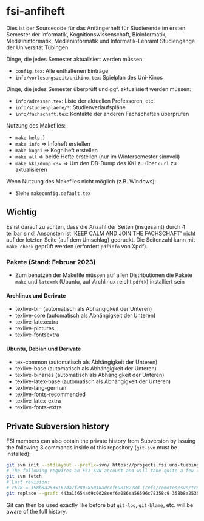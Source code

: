 # fsi-anfiheft

Dies ist der Sourcecode für das Anfängerheft für Studierende im ersten Semester
der Informatik, Kognitionswissenschaft, Bioinformatik, Medizininformatik,
Medieninformatik und Informatik-Lehramt Studiengänge der Universität Tübingen.

Dinge, die jedes Semester aktualisiert werden müssen:
- `config.tex`: Alle enthaltenen Einträge
- `info/vorlesungszeit/unikino.tex`: Spielplan des Uni-Kinos

Dinge, die jedes Semester überprüft und ggf. aktualisiert werden müssen:
- `info/adressen.tex`: Liste der aktuellen Professoren, etc.
- `info/studienplaene/*`: Studienverlaufspläne
- `info/fachschaft.tex`: Kontakte der anderen Fachschaften überprüfen

Nutzung des Makefiles:
- `make help` ;)
- `make info` => Infoheft erstellen
- `make kogni` => Kogniheft erstellen
- `make all` => beide Hefte erstellen (nur im Wintersemester sinnvoll)
- `make kki/dump.csv` => Um den DB-Dump des KKI zu über `curl` zu aktualisieren

Wenn Nutzung des Makefiles nicht möglich (z.B. Windows):
- Siehe `makeconfig.default.tex`

## Wichtig

Es ist darauf zu achten, dass die Anzahl der Seiten (insgesamt) durch 4 teilbar
sind! Ansonsten ist 'KEEP CALM AND JOIN THE FACHSCHAFT' nicht auf der letzten
Seite (auf dem Umschlag) gedruckt. Die Seitenzahl kann mit `make check` geprüft
werden (erfordert `pdfinfo` von Xpdf).

### Pakete (Stand: Februar 2023)
- Zum benutzen der Makefile müssen auf allen Distributionen die Pakete `make` und `latexmk` (Ubuntu, auf Archlinux reicht `pdftk`) installiert sein

#### Archlinux und Derivate
- texlive-bin (automatisch als Abhängigkeit der Unteren)
- texlive-core (automatisch als Abhängigkeit der Unteren)
- texlive-latexextra
- texlive-pictures
- texlive-fontsextra

#### Ubuntu, Debian und Derivate
- tex-common (automatisch als Abhängigkeit der Unteren)
- texlive-base (automatisch als Abhängigkeit der Unteren)
- texlive-binaries (automatisch als Abhängigkeit der Unteren)
- texlive-latex-base (automatisch als Abhängigkeit der Unteren)
- texlive-lang-german
- texlive-fonts-recommended
- texlive-latex-extra
- texlive-fonts-extra

## Private Subversion history

FSI members can also obtain the private history from Subversion by issuing the
following 3 commands inside of this repository (`git-svn` must be installed):

```bash
git svn init --stdlayout --prefix=svn/ https://projects.fsi.uni-tuebingen.de/svn/anfiheft
# The following requires an FSI SVN account and will take quite a few (10+) minutes:
git svn fetch
# Last revision:
# r578 = 358b8a2535167da7f280785010adcef69818278d (refs/remotes/svn/trunk)
git replace --graft 443a15654ad9c0d28eef6a086ea56596c78358c9 358b8a2535167da7f280785010adcef69818278d
```

Git can then be used exactly like before but `git-log`, `git-blame`, etc. will
be aware of the full history.
